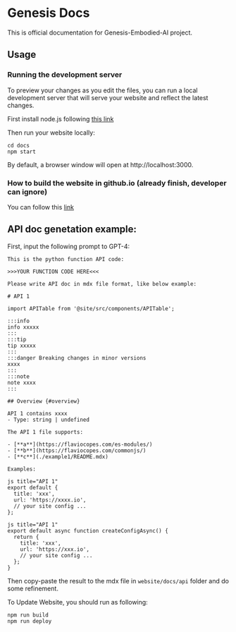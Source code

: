 # Genesis Docs
This is official documentation for Genesis-Embodied-AI project.

## Usage
### Running the development server
To preview your changes as you edit the files, you can run a local development server that will serve your website and reflect the latest changes.

First install node.js following
[this link](https://nodejs.org/en/download/package-manager)



Then run your website locally:
```
cd docs
npm start
```
By default, a browser window will open at http://localhost:3000.


### How to build the website in github.io (already finish, developer can ignore)
You can follow this [link](https://emmachan2021.github.io/docs/tech/docusaurus-github)


## API doc genetation example:
First, input the following prompt to GPT-4:
```
This is the python function API code: 

>>>YOUR FUNCTION CODE HERE<<<
    
Please write API doc in mdx file format, like below example:

# API 1

import APITable from '@site/src/components/APITable';

:::info
info xxxxx
:::
:::tip
tip xxxxx
:::
:::danger Breaking changes in minor versions
xxxx
:::
:::note
note xxxx 
:::

## Overview {#overview}

API 1 contains xxxx
- Type: string | undefined

The API 1 file supports:

- [**a**](https://flaviocopes.com/es-modules/)
- [**b**](https://flaviocopes.com/commonjs/)
- [**c**](./example1/README.mdx)

Examples:

js title="API 1"
export default {
  title: 'xxx',
  url: 'https://xxxx.io',
  // your site config ...
};

js title="API 1"
export default async function createConfigAsync() {
  return {
    title: 'xxx',
    url: 'https://xxx.io',
    // your site config ...
  };
}
```

Then copy-paste the result to the mdx file in `website/docs/api` folder and do some refinement.


To Update Website, you should run as following:
```
npm run build
npm run deploy
```